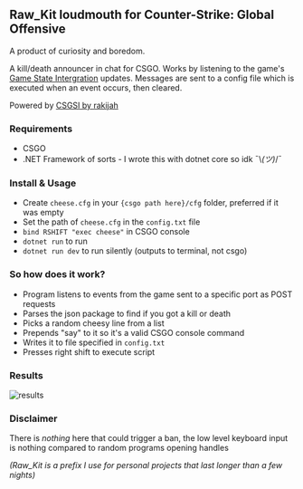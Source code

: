 ## Raw_Kit loudmouth for Counter-Strike: Global Offensive
A product of curiosity and boredom.

A kill/death announcer in chat for CSGO. Works by listening to the game's [Game State Intergration](https://developer.valvesoftware.com/wiki/Counter-Strike:_Global_Offensive_Game_State_Integration) updates.
Messages are sent to a config file which is executed when an event occurs, then cleared.

Powered by [CSGSI by rakijah](https://github.com/rakijah/CSGSI)

### Requirements
- CSGO
- .NET Framework of sorts - I wrote this with dotnet core so idk ¯\\_(ツ)_/¯

### Install & Usage
- Create `cheese.cfg` in your `{csgo path here}/cfg` folder, preferred if it was empty
- Set the path of `cheese.cfg` in the `config.txt` file
- `bind RSHIFT "exec cheese"` in CSGO console
- `dotnet run` to run
- `dotnet run dev` to run silently (outputs to terminal, not csgo)


### So how does it work?
- Program listens to events from the game sent to a specific port as POST requests
- Parses the json package to find if you got a kill or death
- Picks a random cheesy line from a list 
- Prepends "say" to it so it's a valid CSGO console command
- Writes it to file specified in `config.txt`
- Presses right shift to execute script

### Results
![results](https://github.com/jauhc/loudmouth/raw/master/rk_l.png)

### Disclaimer
There is *nothing* here that could trigger a ban, the low level keyboard input is nothing compared to random programs opening handles


_(Raw_Kit is a prefix I use for personal projects that last longer than a few nights)_
